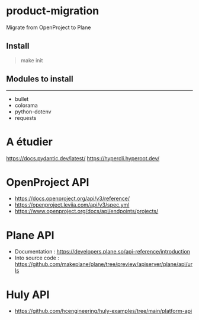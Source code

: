 # product-migration
Migrate from OpenProject to Plane

## Install
> make init

## Modules to install
--- 
* bullet
* colorama
* python-dotenv
* requests

# A étudier
https://docs.pydantic.dev/latest/
https://hypercli.hyperoot.dev/

# OpenProject API

* https://docs.openproject.org/api/v3/reference/
* https://openproject.leviia.com/api/v3/spec.yml
* https://www.openproject.org/docs/api/endpoints/projects/

# Plane API

* Documentation : https://developers.plane.so/api-reference/introduction
* Into source code : https://github.com/makeplane/plane/tree/preview/apiserver/plane/api/urls

# Huly API

* https://github.com/hcengineering/huly-examples/tree/main/platform-api
